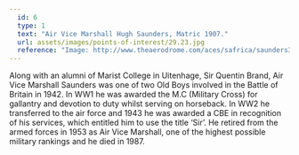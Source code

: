 ```yaml
---
  id: 6
  type: 1
  text: "Air Vice Marshall Hugh Saunders, Matric 1907."
  url: assets/images/points-of-interest/29.23.jpg
  reference: "Image: http://www.theaerodrome.com/aces/safrica/saunders3.php"
---
```

Along with an alumni of Marist College in Uitenhage, Sir Quentin Brand, Air Vice Marshall Saunders was one of two Old Boys involved in the Battle of Britain in 1942\. In WW1 he was awarded the M.C (Military Cross) for gallantry and devotion to duty whilst serving on horseback. In WW2 he transferred to the air force and 1943 he was awarded a CBE in recognition of his services, which entitled him to use the title ‘Sir’. He retired from the armed forces in 1953 as Air Vice Marshall, one of the highest possible military rankings and he died in 1987\.
        